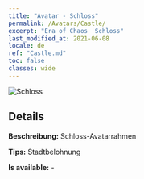 ```yaml
---
title: "Avatar - Schloss"
permalink: /Avatars/Castle/
excerpt: "Era of Chaos  Schloss"
last_modified_at: 2021-06-08
locale: de
ref: "Castle.md"
toc: false
classes: wide
---
```

 ![Schloss](/images/a/avatarFrame_11.png)

## Details

 **Beschreibung:** Schloss-Avatarrahmen 

 **Tips:** Stadtbelohnung 

 **Is available:**  - 

